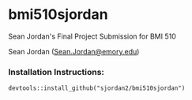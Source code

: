 # bmi510sjordan
Sean Jordan's Final Project Submission for BMI 510

Sean Jordan (Sean.Jordan@emory.edu)

### Installation Instructions:
```
devtools::install_github("sjordan2/bmi510sjordan")
```
